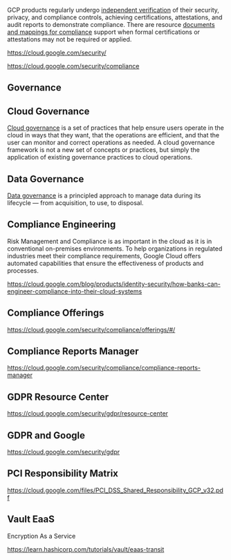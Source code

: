 



GCP products regularly undergo [independent verification](https://cloud.google.com/security/compliance
) of their security, privacy, and compliance controls, achieving certifications, attestations, and audit reports to demonstrate compliance. There are  resource [documents and mappings for compliance](https://cloud.google.com/security/compliance/compliance-reports-manager) support when formal certifications or attestations may not be required or applied.

https://cloud.google.com/security/

https://cloud.google.com/security/compliance

## Governance

## Cloud Governance

[Cloud governance](cloud-governance) is a set of practices that help ensure users operate in the cloud in ways that they want, that the operations are efficient, and that the user can monitor and correct operations as needed. A cloud governance framework is not a new set of concepts or practices, but simply the application of existing governance practices to cloud operations.


## Data Governance 


[Data governance](data-governance) is a principled approach to manage data during its lifecycle — from acquisition, to use, to disposal.


## Compliance Engineering

Risk Management and Compliance is as important in the cloud as it is in conventional on-premises environments. To help organizations in regulated industries meet their compliance requirements, Google Cloud offers automated capabilities that ensure the effectiveness of products and  processes. 

https://cloud.google.com/blog/products/identity-security/how-banks-can-engineer-compliance-into-their-cloud-systems

## Compliance Offerings

https://cloud.google.com/security/compliance/offerings/#/

## Compliance Reports Manager

https://cloud.google.com/security/compliance/compliance-reports-manager

## GDPR Resource Center

https://cloud.google.com/security/gdpr/resource-center

## GDPR and Google

https://cloud.google.com/security/gdpr


## PCI Responsibility Matrix

https://cloud.google.com/files/PCI_DSS_Shared_Responsibility_GCP_v32.pdf

## Vault EaaS

Encryption As a Service

https://learn.hashicorp.com/tutorials/vault/eaas-transit



